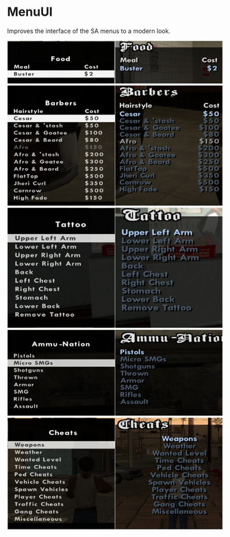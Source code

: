 # MenuUI

Improves the interface of the SA menus to a modern look.

<img src="https://raw.githubusercontent.com/user-grinch/MenuUI/master/images/1.jpg">
<img src="https://raw.githubusercontent.com/user-grinch/MenuUI/master/images/2.jpg">
<img src="https://raw.githubusercontent.com/user-grinch/MenuUI/master/images/3.jpg">
<img src="https://raw.githubusercontent.com/user-grinch/MenuUI/master/images/4.jpg">
<img src="https://raw.githubusercontent.com/user-grinch/MenuUI/master/images/5.jpg">
